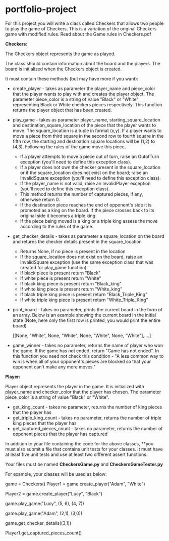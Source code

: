 # portfolio-project

For this project you will write a class called Checkers that allows two people to play the game of Checkers. 
This is a variation of the original Checkers game with modified rules. 
Read about the Game rules in Checkers.pdf


**Checkers:**

The Checkers object represents the game as played. 

The class should contain information about the board and the players. The board is initialized when the Checkers object is created.

It must contain these methods (but may have more if you want):
* create_player - takes as parameter the player_name and piece_color that the player wants to play with and creates the 
player object. The parameter piece_color is a string of value "Black" or "White" representing Black or White checkers 
pieces respectively. This function returns the player object that has been created.

* play_game - takes as parameter player_name, starting_square_location and destination_square_location of the piece that 
the player wants to move. The square_location is a tuple in format (x,y). If a player wants to move a piece from third
square in the second row to fourth square in the fifth row, the starting and destination square locations will be (1,2) to (4,3). 
Following the rules of the game move this piece.
    
    * If a player attempts to move a piece out of turn, raise an OutofTurn exception (you'll need to define this exception class).
    * If a player does not own the checker present in the square_location or if the square_location does not exist on the 
      board; raise an InvalidSquare exception (you'll need to define this exception class).
    * If the player_name is not valid, raise an InvalidPlayer exception (you'll need to define this exception class).
    * This method returns the number of captured pieces, if any, otherwise return 0.
    * If the destination piece reaches the end of opponent's side it is promoted as a king on the board. If the piece crosses
      back to its original side it becomes a triple king.
    * If the piece being moved is a king or a triple king assess the move according to the rules of the game.
  
* get_checker_details - takes as parameter a square_location on the board and returns the checker details present in the square_location
    * Returns None, if no piece is present in the location
    * If the square_location does not exist on the board, raise an InvalidSquare exception (use the same exception class 
      that was created for play_game function). 
    * If black piece is present return "Black"
    * If white piece is present return "White"
    * If black king piece is present return "Black_king"
    * If white king piece is present return "White_king"
    * If black triple king piece is present return "Black_Triple_King"
    * If white triple king piece is present return "White_Triple_King"
  

* print_board - takes no parameter, prints the current board in the form of an array. Below is an example showing the current 
  board in the initial state (Note, here only the first row is printed, you would print the entire board)

    [[None, "White", None, "White", None, "White", None, "White"],....]

* game_winner - takes no parameter, returns the name of player who won the game.
  If the game has not ended, return "Game has not ended". In this function you need not check this condition - "A less 
  common way to win is when all of your opponent's pieces are blocked so that your opponent can't make any more moves."

**Player:**

Player object represents the player in the game. It is initialized with player_name and checker_color that the player has 
chosen. The parameter piece_color is a string of value "Black" or "White".

* get_king_count - takes no parameter, returns the number of king pieces that the player has
* get_triple_king_count - takes no parameter, returns the number of triple king pieces that the player has
* get_captured_pieces_count - takes no parameter, returns the number of opponent pieces that the player has captured

In addition to your file containing the code for the above classes, **you must also submit a file that contains unit tests 
for your classes.  It must have at least five unit tests and use at least two different assert functions.  

Your files must be named **CheckersGame.py** and **CheckersGameTester.py**

For example, your classes will be used as below:

game = Checkers()
Player1 = game.create_player("Adam", "White")

Player2 = game.create_player("Lucy", "Black")

game.play_game("Lucy", (5, 6), (4, 7))

game.play_game("Adam", (2,1), (3,0))

game.get_checker_details((3,1))

Player1.get_captured_pieces_count()
